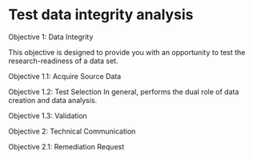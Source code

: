 # Test data integrity analysis
 


Objective 1:  Data Integrity

This objective is designed to provide you with an opportunity to test the research-readiness of a data set.

Objective 1.1: Acquire Source Data

Objective 1.2: Test Selection
In general, performs the dual role of data creation and data analysis. 

Objective 1.3: Validation

Objective 2: Technical Communication

Objective 2.1: Remediation Request
 

